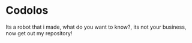 # Codolos
 Its a robot that i made, what do you want to know?, its not your business, now get out my repository!
